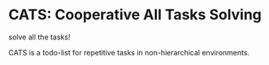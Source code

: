 # CATS: Cooperative All Tasks Solving

solve all the tasks!

CATS is a todo-list for repetitive tasks in non-hierarchical environments.
